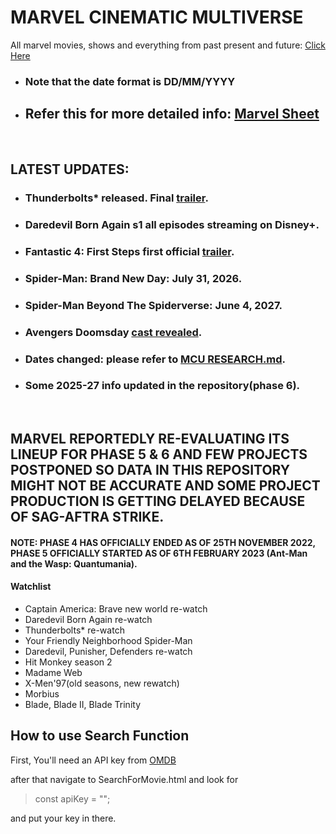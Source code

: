 # MARVEL CINEMATIC MULTIVERSE

All marvel movies, shows and everything from past present and future: [Click Here](https://github.com/gunjan1909/marvel/blob/main/MCU%20RESEARCH.md)

- ### Note that the date format is DD/MM/YYYY

- ## Refer this for more detailed info: [Marvel Sheet](https://docs.google.com/spreadsheets/d/1Xfe--9Wshbb3ru0JplA2PnEwN7mVawazKmhWJjr_wKs/edit#gid=0)

<br/>

## LATEST UPDATES:

- ### Thunderbolts\* released. Final [trailer](https://youtu.be/-sAOWhvheK8?feature=shared).
- ### Daredevil Born Again s1 all episodes streaming on Disney+.
- ### Fantastic 4: First Steps first official [trailer](https://youtu.be/pAsmrKyMqaA?feature=shared).
- ### Spider-Man: Brand New Day: July 31, 2026.
- ### Spider-Man Beyond The Spiderverse: June 4, 2027.
- ### Avengers Doomsday [cast revealed](https://www.youtube.com/watch?v=Iy7k3aJS0Fw).
- ### Dates changed: please refer to [MCU RESEARCH.md](./MCU%20RESEARCH.md).
- ### Some 2025-27 info updated in the repository(phase 6).

<br/>

## MARVEL REPORTEDLY RE-EVALUATING ITS LINEUP FOR PHASE 5 & 6 AND FEW PROJECTS POSTPONED SO DATA IN THIS REPOSITORY MIGHT NOT BE ACCURATE AND SOME PROJECT PRODUCTION IS GETTING DELAYED BECAUSE OF SAG-AFTRA STRIKE.

#### NOTE: PHASE 4 HAS OFFICIALLY ENDED AS OF 25TH NOVEMBER 2022, PHASE 5 OFFICIALLY STARTED AS OF 6TH FEBRUARY 2023 (Ant-Man and the Wasp: Quantumania).

#### Watchlist

- Captain America: Brave new world re-watch
- Daredevil Born Again re-watch
- Thunderbolts\* re-watch
- Your Friendly Neighborhood Spider-Man
- Daredevil, Punisher, Defenders re-watch
- Hit Monkey season 2
- Madame Web
- X-Men'97(old seasons, new rewatch)
- Morbius
- Blade, Blade II, Blade Trinity

## How to use Search Function
First, You'll need an API key from [OMDB](https://www.omdbapi.com/) 

after that navigate to SearchForMovie.html and look for
> const apiKey = "";

and put your key in there.
